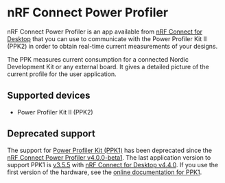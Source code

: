 # nRF Connect Power Profiler

nRF Connect Power Profiler is an app available from [nRF Connect for Desktop](https://nordic-dev.zoominsoftware.io/bundle/nrf-connect-desktop/page/index.html) that you can use to communicate with the Power Profiler Kit II (PPK2) in order to obtain real-time current measurements of your designs.

The PPK measures current consumption for a connected Nordic Development Kit or any external board. It gives a detailed picture of the current profile for the user application.

## Supported devices

- Power Profiler Kit II (PPK2)

## Deprecated support

The support for [Power Profiler Kit (PPK1)](https://www.nordicsemi.com/Software-and-tools/Development-Tools/Power-Profiler-Kit) has been deprecated since the [nRF Connect Power Profiler v4.0.0-beta1](https://github.com/NordicSemiconductor/pc-nrfconnect-ppk/blob/main/Changelog.md). The last application version to support PPK1 is [v3.5.5](https://github.com/NordicSemiconductor/pc-nrfconnect-ppk/blob/main/Changelog.md) with [nRF Connect for Desktop v4.4.0](https://github.com/NordicSemiconductor/pc-nrfconnect-launcher/blob/main/Changelog.md).
If you use the first version of the hardware, see the [online documentation for PPK1](https://docs.nordicsemi.com/bundle/ug_ppk/page/UG/ppk/PPK_user_guide_Intro.html).